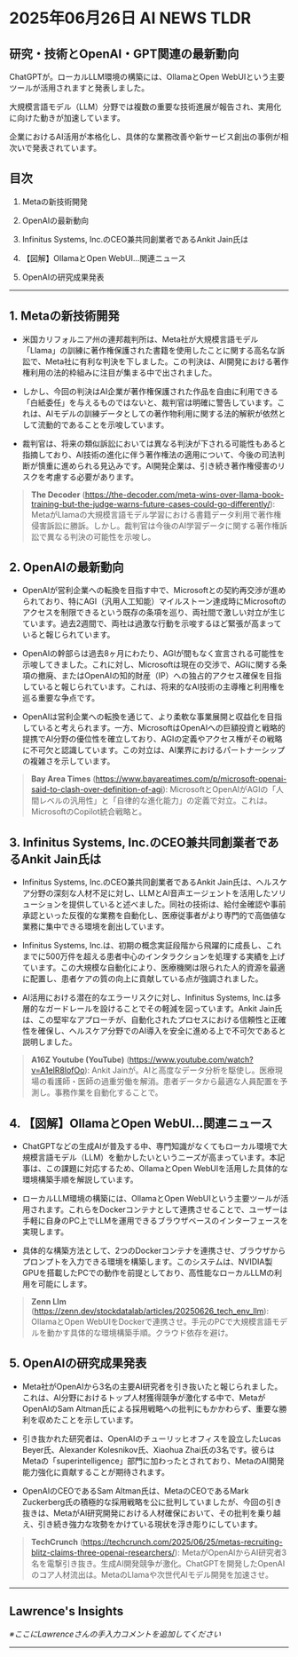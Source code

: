 # 2025年06月26日 AI NEWS TLDR

## 研究・技術とOpenAI・GPT関連の最新動向

ChatGPTが。ローカルLLM環境の構築には、OllamaとOpen WebUIという主要ツールが活用されますと発表しました。

大規模言語モデル（LLM）分野では複数の重要な技術進展が報告され、実用化に向けた動きが加速しています。

企業におけるAI活用が本格化し、具体的な業務改善や新サービス創出の事例が相次いで発表されています。

## 目次

1. Metaの新技術開発

2. OpenAIの最新動向

3. Infinitus Systems, Inc.のCEO兼共同創業者であるAnkit Jain氏は

4. 【図解】OllamaとOpen WebUI…関連ニュース

5. OpenAIの研究成果発表

---

## 1. Metaの新技術開発

- 米国カリフォルニア州の連邦裁判所は、Meta社が大規模言語モデル「Llama」の訓練に著作権保護された書籍を使用したことに関する高名な訴訟で、Meta社に有利な判決を下しました。この判決は、AI開発における著作権利用の法的枠組みに注目が集まる中で出されました。

- しかし、今回の判決はAI企業が著作権保護された作品を自由に利用できる「白紙委任」を与えるものではないと、裁判官は明確に警告しています。これは、AIモデルの訓練データとしての著作物利用に関する法的解釈が依然として流動的であることを示唆しています。

- 裁判官は、将来の類似訴訟においては異なる判決が下される可能性もあると指摘しており、AI技術の進化に伴う著作権法の適用について、今後の司法判断が慎重に進められる見込みです。AI開発企業は、引き続き著作権侵害のリスクを考慮する必要があります。

> **The Decoder** (https://the-decoder.com/meta-wins-over-llama-book-training-but-the-judge-warns-future-cases-could-go-differently/): MetaがLlamaの大規模言語モデル学習における書籍データ利用で著作権侵害訴訟に勝訴。しかし。裁判官は今後のAI学習データに関する著作権訴訟で異なる判決の可能性を示唆し。

## 2. OpenAIの最新動向

- OpenAIが営利企業への転換を目指す中で、Microsoftとの契約再交渉が進められており、特にAGI（汎用人工知能）マイルストーン達成時にMicrosoftのアクセスを制限できるという既存の条項を巡り、両社間で激しい対立が生じています。過去2週間で、両社は過激な行動を示唆するほど緊張が高まっていると報じられています。

- OpenAIの幹部らは過去8ヶ月にわたり、AGIが間もなく宣言される可能性を示唆してきました。これに対し、Microsoftは現在の交渉で、AGIに関する条項の撤廃、またはOpenAIの知的財産（IP）への独占的アクセス確保を目指していると報じられています。これは、将来的なAI技術の主導権と利用権を巡る重要な争点です。

- OpenAIは営利企業への転換を通じて、より柔軟な事業展開と収益化を目指していると考えられます。一方、MicrosoftはOpenAIへの巨額投資と戦略的提携でAI分野の優位性を確立しており、AGIの定義やアクセス権がその戦略に不可欠と認識しています。この対立は、AI業界におけるパートナーシップの複雑さを示しています。

> **Bay Area Times** (https://www.bayareatimes.com/p/microsoft-openai-said-to-clash-over-definition-of-agi): MicrosoftとOpenAIがAGIの「人間レベルの汎用性」と「自律的な進化能力」の定義で対立。これは。MicrosoftのCopilot統合戦略と。

## 3. Infinitus Systems, Inc.のCEO兼共同創業者であるAnkit Jain氏は

- Infinitus Systems, Inc.のCEO兼共同創業者であるAnkit Jain氏は、ヘルスケア分野の深刻な人材不足に対し、LLMとAI音声エージェントを活用したソリューションを提供していると述べました。同社の技術は、給付金確認や事前承認といった反復的な業務を自動化し、医療従事者がより専門的で高価値な業務に集中できる環境を創出しています。

- Infinitus Systems, Inc.は、初期の概念実証段階から飛躍的に成長し、これまでに500万件を超える患者中心のインタラクションを処理する実績を上げています。この大規模な自動化により、医療機関は限られた人的資源を最適に配置し、患者ケアの質の向上に貢献している点が強調されました。

- AI活用における潜在的なエラーリスクに対し、Infinitus Systems, Inc.は多層的なガードレールを設けることでその軽減を図っています。Ankit Jain氏は、この堅牢なアプローチが、自動化されたプロセスにおける信頼性と正確性を確保し、ヘルスケア分野でのAI導入を安全に進める上で不可欠であると説明しました。

> **A16Z Youtube (YouTube)** (https://www.youtube.com/watch?v=A1elR8lofOo): Ankit Jainが。AIと高度なデータ分析を駆使し。医療現場の看護師・医師の過重労働を解消。患者データから最適な人員配置を予測し。事務作業を自動化することで。

## 4. 【図解】OllamaとOpen WebUI…関連ニュース

- ChatGPTなどの生成AIが普及する中、専門知識がなくてもローカル環境で大規模言語モデル（LLM）を動かしたいというニーズが高まっています。本記事は、この課題に対応するため、OllamaとOpen WebUIを活用した具体的な環境構築手順を解説しています。

- ローカルLLM環境の構築には、OllamaとOpen WebUIという主要ツールが活用されます。これらをDockerコンテナとして連携させることで、ユーザーは手軽に自身のPC上でLLMを運用できるブラウザベースのインターフェースを実現します。

- 具体的な構築方法として、2つのDockerコンテナを連携させ、ブラウザからプロンプトを入力できる環境を構築します。このシステムは、NVIDIA製GPUを搭載したPCでの動作を前提としており、高性能なローカルLLMの利用を可能にします。

> **Zenn Llm** (https://zenn.dev/stockdatalab/articles/20250626_tech_env_llm): OllamaとOpen WebUIをDockerで連携させ。手元のPCで大規模言語モデルを動かす具体的な環境構築手順。クラウド依存を避け。

## 5. OpenAIの研究成果発表

- Meta社がOpenAIから3名の主要AI研究者を引き抜いたと報じられました。これは、AI分野におけるトップ人材獲得競争が激化する中で、MetaがOpenAIのSam Altman氏による採用戦略への批判にもかかわらず、重要な勝利を収めたことを示しています。

- 引き抜かれた研究者は、OpenAIのチューリッヒオフィスを設立したLucas Beyer氏、Alexander Kolesnikov氏、Xiaohua Zhai氏の3名です。彼らはMetaの「superintelligence」部門に加わったとされており、MetaのAI開発能力強化に貢献することが期待されます。

- OpenAIのCEOであるSam Altman氏は、MetaのCEOであるMark Zuckerberg氏の積極的な採用戦略を公に批判していましたが、今回の引き抜きは、MetaがAI研究開発における人材確保において、その批判を乗り越え、引き続き強力な攻勢をかけている現状を浮き彫りにしています。

> **TechCrunch** (https://techcrunch.com/2025/06/25/metas-recruiting-blitz-claims-three-openai-researchers/): MetaがOpenAIからAI研究者3名を電撃引き抜き。生成AI開発競争が激化。ChatGPTを開発したOpenAIのコア人材流出は。MetaのLlamaや次世代AIモデル開発を加速させ。

---

## Lawrence's Insights

*※ここにLawrenceさんの手入力コメントを追加してください*

---
